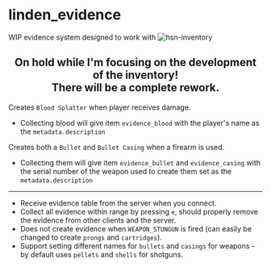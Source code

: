 # linden_evidence
WIP evidence system designed to work with ![hsn-inventory](https://github.com/thelindat/hsn-inventory)

<h2 align='center'>On hold while I'm focusing on the development of the inventory!<br>There will be a complete rework.</h1>


Creates `Blood Splatter` when player receives damage.  
* Collecting blood will give item `evidence_blood` with the player's name as the `metadata.description`


Creates both a `Bullet` and `Bullet Casing` when a firearm is used.
* Collecting them will give item `evidence_bullet` and `evidence_casing` with the serial number of the weapon used to create them set as the `metadata.description`

---

* Receive evidence table from the server when you connect.  
* Collect all evidence within range by pressing `e`, should properly remove the evidence from other clients and the server.  
* Does not create evidence when `WEAPON_STUNGUN` is fired (can easily be changed to create `prongs` and `cartridges`).  
* Support setting different names for `bullets` and `casings` for weapons - by default uses `pellets` and `shells` for shotguns.
